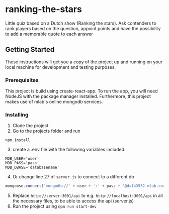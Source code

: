 # ranking-the-stars
Little quiz based on a Dutch show (Ranking the stars). Ask contenders to rank players based on the question, appoint points and have the possibility to add a memorable quote to each answer

## Getting Started

These instructions will get you a copy of the project up and running on your local machine for development and testing purposes.

### Prerequisites

This project is build using create-react-app. To run the app, you will need NodeJS with the package manager installed.
Furthermore, this project makes use of mlab's online mongodb services.

### Installing

1.  Clone the project
2.  Go to the projects folder and run
```
npm install
```
3.  create a .env file  with the following variables included:
```
MDB_USER='user'
MDB_PASS='pass'
MDB_DBASE='databasename'
```
4.  Or change line 27 of ```server.js``` to connect to a different db
```javascript
mongoose.connect('mongodb://' + user + ':' + pass + '@ds143532.mlab.com:43532/' + database);
```
5.  Replace ```http://server:3001/api``` to e.g. ```http://localhost:3001/api``` in all the necessary files, to be able to access the api (server.js)
6.  Run the project using ```npm run start-dev```
